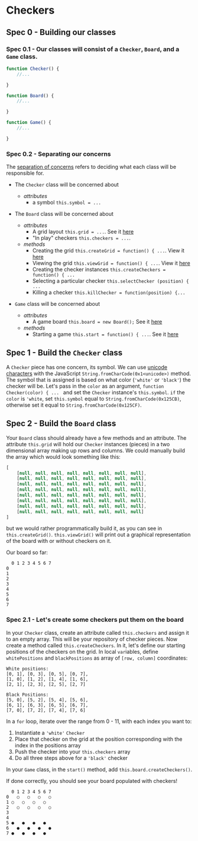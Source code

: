 # Checkers
## Spec 0 - Building our classes
### Spec 0.1 - Our classes will consist of a `Checker`, `Board`, and a `Game` class.
```javascript
function Checker() {
    //...

}

function Board() {
    //...

}

function Game() {
    //...

}
```

### Spec 0.2 - Separating our concerns
The [separation of concerns](https://en.wikipedia.org/wiki/Separation_of_concerns) refers to deciding what each class will be responsible for.

* The `Checker` class will be concerned about
  * *attributes*
    * a symbol `this.symbol = ...`

* The `Board` class will be concerned about
  * *attributes*
    * A grid layout `this.grid = ...`. See it [here](https://github.com/AustinCodingAcademy/frontend-intermediate-workbook/blob/master/apps/06Checkers.js#L13)
    * "In play" checkers `this.checkers = ...`.
  * *methods*
    * Creating the grid `this.createGrid = function() { ...`. View it [here](https://github.com/AustinCodingAcademy/frontend-intermediate-workbook/blob/master/apps/06Checkers.js#L15)
    * Viewing the grid `this.viewGrid = function() { ...`. View it [here](https://github.com/AustinCodingAcademy/frontend-intermediate-workbook/blob/master/apps/06Checkers.js#L27)
    * Creating the checker instances `this.createCheckers = function() { ...`
    * Selecting a particular checker `this.selectChecker (position) { ...`
    * Killing a checker `this.killChecker = function(position) {...`

* `Game` class will be concerned about
  * *attributes*
    * A game board `this.board = new Board();` See it [here](https://github.com/AustinCodingAcademy/frontend-intermediate-workbook/blob/master/apps/06Checkers.js#L56)
  * *methods*
    * Starting a game `this.start = function() { ...`. See it [here](https://github.com/AustinCodingAcademy/frontend-intermediate-workbook/blob/master/apps/06Checkers.js#L58)

## Spec 1 - Build the `Checker` class
A `Checker` piece has one concern, its symbol. We can use [unicode characters](http://jrgraphix.net/r/Unicode/25A0-25FF) with the JavaScript `String.fromCharCode(0x1<unicode>)` method. The symbol that is assigned is based on what color (`'white'` or `'black'`) the checker will be. Let's pass in the `color` as an argument, `function Checker(color) { ... ` and set the `Checker` instance's `this.symbol`. `if` the `color` is `'white`, set `this.symbol` equal to `String.fromCharCode(0x125CB)`, otherwise set it equal to `String.fromCharCode(0x125CF)`.

## Spec 2 - Build the `Board` class
Your `Board` class should already have a few methods and an attribute. The attribute `this.grid` will hold our `Checker` instances (pieces) in a two dimensional array making up rows and columns. We could manually build the array which would look something like this:
```javascript
[
    [null, null, null, null, null, null, null, null],
    [null, null, null, null, null, null, null, null],
    [null, null, null, null, null, null, null, null],
    [null, null, null, null, null, null, null, null],
    [null, null, null, null, null, null, null, null],
    [null, null, null, null, null, null, null, null],
    [null, null, null, null, null, null, null, null],
    [null, null, null, null, null, null, null, null]
]
```
but we would rather programmatically build it, as you can see in `this.createGrid()`. `this.viewGrid()` will print out a graphical representation of the board with or without checkers on it.

Our board so far:
```
  0 1 2 3 4 5 6 7
0
1
2
3
4
5
6
7
```

### Spec 2.1 - Let's create some checkers put them on the board
In your `Checker` class, create an attribute called `this.checkers` and assign it to an empty array. This will be your repository of checker pieces. Now create a method called `this.createCheckers`. In it, let's define our starting positions of the checkers on the grid. In local `var`iables, define `whitePositions` and `blackPositions` as array of `[row, column]` coordinates:
```
White positions:
[0, 1], [0, 3], [0, 5], [0, 7],
[1, 0], [1, 2], [1, 4], [1, 6],
[2, 1], [2, 3], [2, 5], [2, 7]

Black Positions:
[5, 0], [5, 2], [5, 4], [5, 6],
[6, 1], [6, 3], [6, 5], [6, 7],
[7, 0], [7, 2], [7, 4], [7, 6]
```
In a `for` loop, iterate over the range from 0 - 11, with each index you want to:
1. Instantiate a `'white'` `Checker`
1. Place that checker on the grid at the position corresponding with the index in the positions array
1. Push the checker into your `this.checkers` array
1. Do all three steps above for a `'black'` checker

In your `Game` class, in the `start()` method, add `this.board.createCheckers()`.

If done correctly, you should see your board populated with checkers!
```
  0 1 2 3 4 5 6 7
0   ○   ○   ○   ○
1 ○   ○   ○   ○
2   ○   ○   ○   ○
3
4
5 ●   ●   ●   ●
6   ●   ●   ●   ●
7 ●   ●   ●   ●
```
